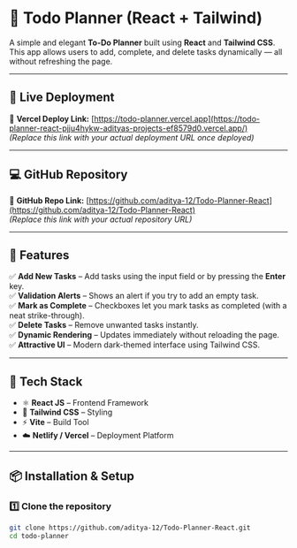 # 📝 Todo Planner (React + Tailwind)

A simple and elegant **To-Do Planner** built using **React** and **Tailwind CSS**.  
This app allows users to add, complete, and delete tasks dynamically — all without refreshing the page.

---

## 🚀 Live Deployment

🔗 **Vercel Deploy Link:** [https://todo-planner.vercel.app](https://todo-planner-react-pjju4hykw-adityas-projects-ef8579d0.vercel.app/)  
*(Replace this link with your actual deployment URL once deployed)*  

---

## 💻 GitHub Repository

🔗 **GitHub Repo Link:** [https://github.com/aditya-12/Todo-Planner-React](https://github.com/aditya-12/Todo-Planner-React)  
*(Replace this link with your actual repository URL)*

---

## 🎯 Features

✅ **Add New Tasks** – Add tasks using the input field or by pressing the **Enter** key.  
✅ **Validation Alerts** – Shows an alert if you try to add an empty task.  
✅ **Mark as Complete** – Checkboxes let you mark tasks as completed (with a neat strike-through).  
✅ **Delete Tasks** – Remove unwanted tasks instantly.  
✅ **Dynamic Rendering** – Updates immediately without reloading the page.  
✅ **Attractive UI** – Modern dark-themed interface using Tailwind CSS.  

---

## 🧠 Tech Stack

- ⚛️ **React JS** – Frontend Framework  
- 🎨 **Tailwind CSS** – Styling  
- ⚡ **Vite** – Build Tool  
- ☁️ **Netlify / Vercel** – Deployment Platform  

---

## 📦 Installation & Setup

### 1️⃣ Clone the repository
```bash
git clone https://github.com/aditya-12/Todo-Planner-React.git
cd todo-planner
